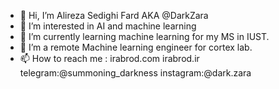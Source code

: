 - 👋 Hi, I’m Alireza Sedighi Fard AKA @DarkZara
- 👀 I’m interested in AI and machine learning
- 🌱 I’m currently learning machine learning for my MS in IUST.
- 💞️ I’m a remote Machine learning engineer for cortex lab.
- 📫 How to reach me :
irabrod.com
irabrod.ir
telegram:@summoning_darkness
instagram:@dark.zara
<!---
DarkZara/DarkZara is a ✨ special ✨ repository because its `README.md` (this file) appears on your GitHub profile.
You can click the Preview link to take a look at your changes.
--->
